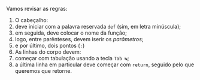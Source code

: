Vamos revisar as regras:

1. O cabeçalho:
  1. deve iniciar com a palavra reservada `def` (sim, em letra minúscula);
  2. em seguida, deve colocar o nome da função;
  3. logo, entre parênteses, devem iserir os _parâmetros_;
  4. e por último, dois pontos (`:`)
2. As linhas do corpo devem:
  1. começar com  tabulação usando a tecla `Tab ↹`;
  2. a última linha em particular deve começar com  `return`, seguido pelo que queremos que retorne.
